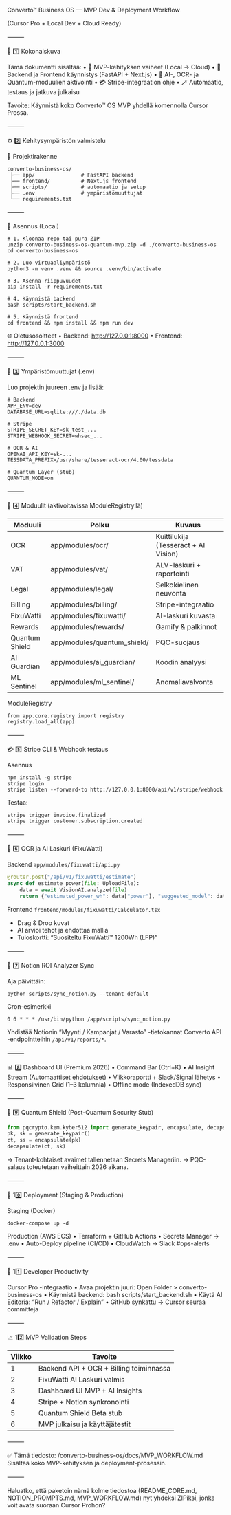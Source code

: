 Converto™ Business OS — MVP Dev & Deployment Workflow

(Cursor Pro + Local Dev + Cloud Ready)

⸻

🧭 1️⃣ Kokonaiskuva

Tämä dokumentti sisältää:
	•	🚀 MVP-kehityksen vaiheet (Local → Cloud)
	•	🧩 Backend ja Frontend käynnistys (FastAPI + Next.js)
	•	🧠 AI-, OCR- ja Quantum-moduulien aktivointi
	•	💳 Stripe-integraation ohje
	•	🪄 Automaatio, testaus ja jatkuva julkaisu

Tavoite: Käynnistä koko Converto™ OS MVP yhdellä komennolla Cursor Prossa.

⸻

⚙️ 2️⃣ Kehitysympäristön valmistelu

📁 Projektirakenne

```
converto-business-os/
 ├── app/               # FastAPI backend
 ├── frontend/          # Next.js frontend
 ├── scripts/           # automaatio ja setup
 ├── .env               # ympäristömuuttujat
 └── requirements.txt
```

⸻

🧰 Asennus (Local)

```
# 1. Kloonaa repo tai pura ZIP
unzip converto-business-os-quantum-mvp.zip -d ./converto-business-os
cd converto-business-os

# 2. Luo virtuaaliympäristö
python3 -m venv .venv && source .venv/bin/activate

# 3. Asenna riippuvuudet
pip install -r requirements.txt

# 4. Käynnistä backend
bash scripts/start_backend.sh

# 5. Käynnistä frontend
cd frontend && npm install && npm run dev
```

🌐 Oletusosoitteet
	•	Backend: http://127.0.0.1:8000
	•	Frontend: http://127.0.0.1:3000

⸻

🔑 3️⃣ Ympäristömuuttujat (.env)

Luo projektin juureen .env ja lisää:

```
# Backend
APP_ENV=dev
DATABASE_URL=sqlite:///./data.db

# Stripe
STRIPE_SECRET_KEY=sk_test_...
STRIPE_WEBHOOK_SECRET=whsec_...

# OCR & AI
OPENAI_API_KEY=sk-...
TESSDATA_PREFIX=/usr/share/tesseract-ocr/4.00/tessdata

# Quantum Layer (stub)
QUANTUM_MODE=on
```

⸻

🧩 4️⃣ Moduulit (aktivoitavissa ModuleRegistryllä)

| Moduuli        | Polku                     | Kuvaus                         |
|----------------|---------------------------|--------------------------------|
| OCR            | app/modules/ocr/          | Kuittilukija (Tesseract + AI Vision) |
| VAT            | app/modules/vat/          | ALV-laskuri + raportointi      |
| Legal          | app/modules/legal/        | Selkokielinen neuvonta         |
| Billing        | app/modules/billing/      | Stripe-integraatio             |
| FixuWatti      | app/modules/fixuwatti/    | AI-laskuri kuvasta             |
| Rewards        | app/modules/rewards/      | Gamify & palkinnot             |
| Quantum Shield | app/modules/quantum_shield/ | PQC-suojaus                  |
| AI Guardian    | app/modules/ai_guardian/  | Koodin analyysi                |
| ML Sentinel    | app/modules/ml_sentinel/  | Anomaliavalvonta               |

ModuleRegistry

```
from app.core.registry import registry
registry.load_all(app)
```

⸻

💳 5️⃣ Stripe CLI & Webhook testaus

Asennus

```
npm install -g stripe
stripe login
stripe listen --forward-to http://127.0.0.1:8000/api/v1/stripe/webhook
```

Testaa:

```
stripe trigger invoice.finalized
stripe trigger customer.subscription.created
```

⸻

🧠 6️⃣ OCR ja AI Laskuri (FixuWatti)

Backend
`app/modules/fixuwatti/api.py`

```python
@router.post("/api/v1/fixuwatti/estimate")
async def estimate_power(file: UploadFile):
    data = await VisionAI.analyze(file)
    return {"estimated_power_wh": data["power"], "suggested_model": data["model"]}
```

Frontend
`frontend/modules/fixuwatti/Calculator.tsx`

- Drag & Drop kuvat
- AI arvioi tehot ja ehdottaa mallia
- Tuloskortti: “Suositeltu FixuWatti™ 1200Wh (LFP)”

⸻

🧮 7️⃣ Notion ROI Analyzer Sync

Aja päivittäin:

```
python scripts/sync_notion.py --tenant default
```

Cron-esimerkki

```
0 6 * * * /usr/bin/python /app/scripts/sync_notion.py
```

Yhdistää Notionin “Myynti / Kampanjat / Varasto” -tietokannat Converto API -endpointteihin `/api/v1/reports/*`.

⸻

📊 8️⃣ Dashboard UI (Premium 2026)
	•	Command Bar (Ctrl+K)
	•	AI Insight Stream (Automaattiset ehdotukset)
	•	Viikkoraportti + Slack/Signal lähetys
	•	Responsiivinen Grid (1–3 kolumnia)
	•	Offline mode (IndexedDB sync)

⸻

🔐 9️⃣ Quantum Shield (Post-Quantum Security Stub)

```python
from pqcrypto.kem.kyber512 import generate_keypair, encapsulate, decapsulate
pk, sk = generate_keypair()
ct, ss = encapsulate(pk)
decapsulate(ct, sk)
```

→ Tenant-kohtaiset avaimet tallennetaan Secrets Manageriin.
→ PQC-salaus toteutetaan vaiheittain 2026 aikana.

⸻

🧱 10️⃣ Deployment (Staging & Production)

Staging (Docker)

```
docker-compose up -d
```

Production (AWS ECS)
	•	Terraform + GitHub Actions
	•	Secrets Manager → .env
	•	Auto-Deploy pipeline (CI/CD)
	•	CloudWatch → Slack #ops-alerts

⸻

🧩 11️⃣ Developer Productivity

Cursor Pro -integraatio
	•	Avaa projektin juuri: Open Folder > converto-business-os
	•	Käynnistä backend: bash scripts/start_backend.sh
	•	Käytä AI Editoria: “Run / Refactor / Explain”
	•	GitHub synkattu → Cursor seuraa committeja

⸻

📈 12️⃣ MVP Validation Steps

| Viikko | Tavoite                                 |
|--------|-----------------------------------------|
| 1      | Backend API + OCR + Billing toiminnassa |
| 2      | FixuWatti AI Laskuri valmis             |
| 3      | Dashboard UI MVP + AI Insights          |
| 4      | Stripe + Notion synkronointi            |
| 5      | Quantum Shield Beta stub                |
| 6      | MVP julkaisu ja käyttäjätestit          |

⸻

✅ Tämä tiedosto: /converto-business-os/docs/MVP_WORKFLOW.md
Sisältää koko MVP-kehityksen ja deployment-prosessin.

⸻

Haluatko, että paketoin nämä kolme tiedostoa (README_CORE.md, NOTION_PROMPTS.md, MVP_WORKFLOW.md) nyt yhdeksi ZIPiksi, jonka voit avata suoraan Cursor Prohon?
